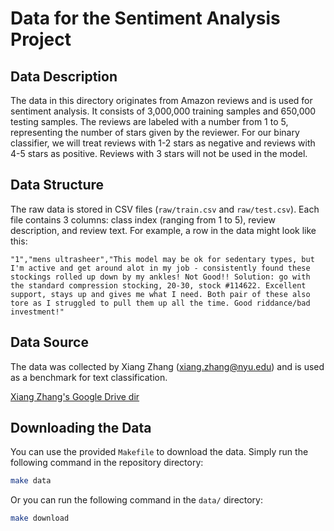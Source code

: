 # Data for the Sentiment Analysis Project 

## Data Description

The data in this directory originates from Amazon reviews and is used for sentiment analysis.
It consists of 3,000,000 training samples and 650,000 testing samples.
The reviews are labeled with a number from 1 to 5, representing the number of stars given by the reviewer.
For our binary classifier, we will treat reviews with 1-2 stars as negative and reviews with 4-5 stars as positive.
Reviews with 3 stars will not be used in the model.

## Data Structure

The raw data is stored in CSV files (`raw/train.csv` and `raw/test.csv`).
Each file contains 3 columns: class index (ranging from 1 to 5), review description, and review text.
For example, a row in the data might look like this:

```"1","mens ultrasheer","This model may be ok for sedentary types, but I'm active and get around alot in my job - consistently found these stockings rolled up down by my ankles! Not Good!! Solution: go with the standard compression stocking, 20-30, stock #114622. Excellent support, stays up and gives me what I need. Both pair of these also tore as I struggled to pull them up all the time. Good riddance/bad investment!"```


## Data Source

The data was collected by Xiang Zhang (xiang.zhang@nyu.edu) and is used as a benchmark for text classification.

[Xiang Zhang's Google Drive dir](https://drive.google.com/drive/folders/0Bz8a_Dbh9Qhbfll6bVpmNUtUcFdjYmF2SEpmZUZUcVNiMUw1TWN6RDV3a0JHT3kxLVhVR2M?resourcekey=0-TLwzfR2O-D2aPitmn5o9VQ)

## Downloading the Data

You can use the provided `Makefile` to download the data. Simply run the following command in the repository directory:
```bash
make data
```

Or you can run the following command in the `data/` directory:
```bash
make download
```
